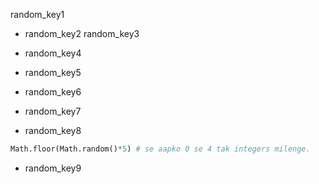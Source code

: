 random_key1
- random_key2
random_key3


- random_key4
- random_key5
- random_key6
- random_key7
- random_key8
```python
Math.floor(Math.random()*5) # se aapko 0 se 4 tak integers milenge.
```

- random_key9
